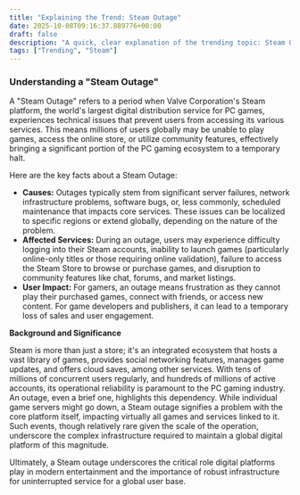 ```yaml
---
title: "Explaining the Trend: Steam Outage"
date: 2025-10-08T09:16:37.889776+00:00
draft: false
description: "A quick, clear explanation of the trending topic: Steam Outage"
tags: ["Trending", "Steam"]
---
```


### Understanding a "Steam Outage"

A "Steam Outage" refers to a period when Valve Corporation's Steam platform, the world's largest digital distribution service for PC games, experiences technical issues that prevent users from accessing its various services. This means millions of users globally may be unable to play games, access the online store, or utilize community features, effectively bringing a significant portion of the PC gaming ecosystem to a temporary halt.

Here are the key facts about a Steam Outage:

*   **Causes:** Outages typically stem from significant server failures, network infrastructure problems, software bugs, or, less commonly, scheduled maintenance that impacts core services. These issues can be localized to specific regions or extend globally, depending on the nature of the problem.
*   **Affected Services:** During an outage, users may experience difficulty logging into their Steam accounts, inability to launch games (particularly online-only titles or those requiring online validation), failure to access the Steam Store to browse or purchase games, and disruption to community features like chat, forums, and market listings.
*   **User Impact:** For gamers, an outage means frustration as they cannot play their purchased games, connect with friends, or access new content. For game developers and publishers, it can lead to a temporary loss of sales and user engagement.

**Background and Significance**

Steam is more than just a store; it's an integrated ecosystem that hosts a vast library of games, provides social networking features, manages game updates, and offers cloud saves, among other services. With tens of millions of concurrent users regularly, and hundreds of millions of active accounts, its operational reliability is paramount to the PC gaming industry. An outage, even a brief one, highlights this dependency. While individual game servers might go down, a Steam outage signifies a problem with the core platform itself, impacting virtually all games and services linked to it. Such events, though relatively rare given the scale of the operation, underscore the complex infrastructure required to maintain a global digital platform of this magnitude.

Ultimately, a Steam outage underscores the critical role digital platforms play in modern entertainment and the importance of robust infrastructure for uninterrupted service for a global user base.